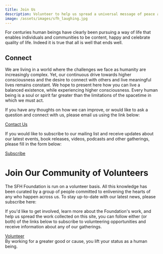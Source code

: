 ```yaml
---
title: Join Us
description: Volunteer to help us spread a universal message of peace and goodwill.
image: /assets/images/sfh_laughing.jpg
---
```


<div class="callout">
For centuries human beings have clearly been pursuing a way of life that enables individuals and communities to be content, happy and celebrate quality of life. Indeed it is true that all is well that ends well.
</div>

## Connect

We are living in a world where the challenges we face as humanity are increasingly complex. Yet, our continuous drive towards higher consciousness and the desire to connect with others and live meaningful lives remains constant. We hope to present here how you can live a balanced existence, while experiencing higher consciousness. Every human being is a soul or spirit far greater than the limitations of the spacetime in which we must act.

If you have any thoughts on how we can improve, or would like to ask a question and connect with us, please email us using the link below:

<div markdown="3" class="purchase-link">

<a href="mailto:info@sfhfoundation.com?subject=SFH%20Foundation%20Website%20Contact">Contact Us</a>

</div>

If you would like to subscribe to our mailing list and receive updates about our latest events, book releases, videos, podcasts and other gatherings, please fill in the form below:

<div markdown="3" class="purchase-link">

<a href="https://connect.sfhfoundation.com/bf.php?fid=1177" target="_blank">Subscribe</a>

</div>

# Join Our Community of Volunteers

The SFH Foundation is run on a volunteer basis. All this knowledge has been curated by a group of people committed to enlivening the hearts of any who happen across us. To stay up-to-date with our latest news, please subscribe here:

If you'd like to get involved, learn more about the Foundation's work, and help us spread the work collected on this site, you can follow either (or both) of the links below to subscribe to volunteering opportunities and receive information about any of our gatherings.

<div markdown="3" class="purchase-link">
<a href="https://secure.majesticinteractive.co.za/agency3/bf.php?fid=1172" target="_blank">Volunteer</a>
</div>

<div class="callout">
By working for a greater good or cause, you lift your status as a human being.
</div>